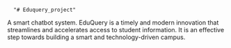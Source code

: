       "# Eduquery_project" 
A smart chatbot system. 
EduQuery is a timely and modern innovation that streamlines and accelerates access to student information. It is an effective step towards building a smart and technology-driven campus.

